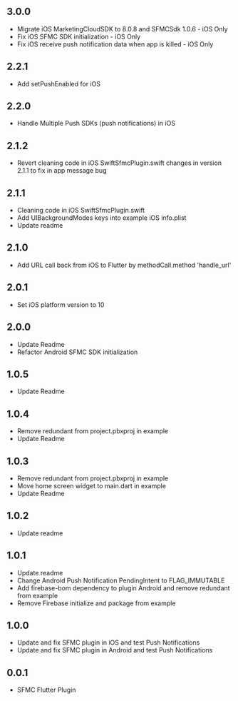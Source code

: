 ## 3.0.0

* Migrate iOS MarketingCloudSDK to 8.0.8 and SFMCSdk 1.0.6 - iOS Only
* Fix iOS SFMC SDK initialization - iOS Only
* Fix iOS receive push notification data when app is killed - iOS Only
  
## 2.2.1

* Add setPushEnabled for iOS

## 2.2.0

* Handle Multiple Push SDKs (push notifications) in iOS

## 2.1.2

* Revert cleaning code in iOS SwiftSfmcPlugin.swift changes in version 2.1.1 to fix in app message bug
  
## 2.1.1

* Cleaning code in iOS SwiftSfmcPlugin.swift
* Add UIBackgroundModes keys into example iOS info.plist
* Update readme
  
## 2.1.0

* Add URL call back from iOS to Flutter by methodCall.method 'handle_url'
  
## 2.0.1

* Set iOS platform version to 10

## 2.0.0

* Update Readme
* Refactor Android SFMC SDK initialization
  
## 1.0.5

* Update Readme
  
## 1.0.4

* Remove redundant from project.pbxproj in example
* Update Readme

## 1.0.3

* Remove redundant from project.pbxproj in example
* Move home screen widget to main.dart in example
* Update Readme

## 1.0.2

* Update readme

## 1.0.1

* Update readme
* Change Android Push  Notification PendingIntent to FLAG_IMMUTABLE
* Add firebase-bom dependency to plugin Android and remove redundant from example
* Remove Firebase initialize and package from example

## 1.0.0

* Update and fix SFMC plugin in iOS and test Push Notifications
* Update and fix SFMC plugin in Android and test Push Notifications

## 0.0.1

* SFMC Flutter Plugin
